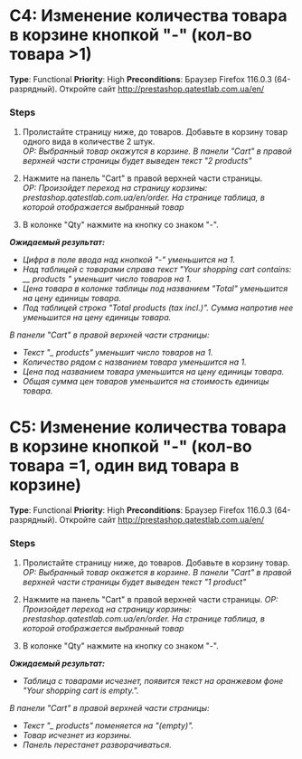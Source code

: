 # C4: Изменение количества товара в корзине кнопкой "-" (кол-во товара >1)

**Type**: Functional 
**Priority**: High 
**Preconditions**: Браузер Firefox 116.0.3 (64-разрядный). Откройте сайт http://prestashop.qatestlab.com.ua/en/ 

### Steps

1. Пролистайте страницу ниже, до товаров. Добавьте в корзину товар одного вида в количестве 2 штук.  
*ОР: Выбранный товар окажутся в корзине. В панели "Cart" в правой верхней части страницы будет выведен текст "2 products"*

2. Нажмите на панель "Cart" в правой верхней части страницы.  
*ОР: Произойдет переход на страницу корзины: prestashop.qatestlab.com.ua/en/order. На странице таблица, в которой отображается выбранный товар*

3. В колонке "Qty" нажмите на кнопку со знаком "-".  

***Ожидаемый результат:***
- *Цифра в поле ввода над кнопкой "-" уменьшится на 1.*
- *Над таблицей с товарами справа текст "Your shopping cart contains: __ products " уменьшит число товаров на 1.* 
- *Цена товара в колонке таблицы под названием "Total" уменьшится на цену единицы товара.* 
- *Под таблицей строка "Total products (tax incl.)". Сумма напротив нее уменьшится на цену единицы товара.*  

*В панели "Cart" в правой верхней части страницы:*
- *Текст "_ products" уменьшит число товаров на 1.*
- *Количество рядом с названием товара уменьшится на 1.* 
- *Цена под названием товара уменьшится на цену единицы товара.* 
- *Общая сумма цен товаров уменьшится на стоимость единицы товара.* 

# C5: Изменение количества товара в корзине кнопкой "-" (кол-во товара =1, один вид товара в корзине)

**Type**: Functional 
**Priority**: High
**Preconditions**: Браузер Firefox 116.0.3 (64-разрядный). Откройте сайт http://prestashop.qatestlab.com.ua/en/ 

### Steps
1. Пролистайте страницу ниже, до товаров. Добавьте в корзину товар.
*ОР: Выбранный товар окажется в корзине. В панели "Cart" в правой верхней части страницы будет выведен текст "1 product"*

2. Нажмите на панель "Cart" в правой верхней части страницы.
*ОР: Произойдет переход на страницу корзины: prestashop.qatestlab.com.ua/en/order. На странице таблица, в которой отображается выбранный товар*

3. В колонке "Qty" нажмите на кнопку со знаком "-".

***Ожидаемый результат:***
- *Таблица с товарами исчезнет, появится текст на оранжевом фоне "Your shopping cart is empty.".* 

*В панели "Cart" в правой верхней части страницы:*
- *Текст "_ products" поменяется на "(empty)".*
- *Товар исчезнет из корзины.*
- *Панель перестанет разворачиваться.* 

